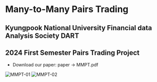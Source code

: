 # Many-to-Many Pairs Trading

## Kyungpook National University Financial data Analysis Society DART  
## 2024 First Semester Pairs Trading Project

- Download our paper: paper -> MMPT.pdf

![MMPT-01](https://github.com/DART-KNU/Pairs-Trading-from-Beginning-to-End/assets/159755541/e05c233e-58a9-4c37-91ab-975a04b2bc69)
![MMPT-02](https://github.com/DART-KNU/Pairs-Trading-from-Beginning-to-End/assets/159755541/695005c9-a372-4d02-9910-bd413fa165a0)
